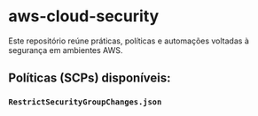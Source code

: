 # aws-cloud-security
Este repositório reúne práticas, políticas e automações voltadas à segurança em ambientes AWS.

## Políticas (SCPs) disponíveis:

### `RestrictSecurityGroupChanges.json`
